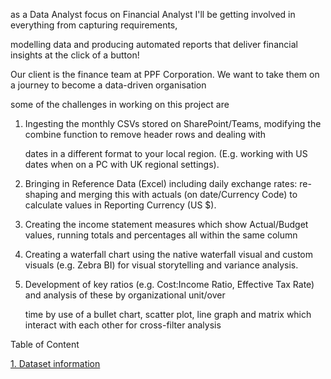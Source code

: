 as a Data Analyst focus on Financial Analyst I'll be getting involved in everything from capturing requirements, 

modelling data and producing automated reports that deliver financial insights at the click of a button! 

Our client is the finance team at PPF Corporation. We want to take them on a journey to become a data-driven organisation

some of the challenges in working on this project are

1. Ingesting the monthly CSVs stored on SharePoint/Teams, modifying the combine function to remove header rows and dealing with 

   dates in a different format to your local region. (E.g. working with US dates when on a PC with UK regional settings).

2. Bringing in Reference Data (Excel) including daily exchange rates: re-shaping and merging this with actuals (on date/Currency Code)
   to calculate values in Reporting Currency (US $).

3. Creating the income statement measures which show Actual/Budget values, running totals and percentages all within the same column

4. Creating a waterfall chart using the native waterfall visual and custom visuals (e.g. Zebra BI) for visual storytelling and variance analysis.
   
6. Development of key ratios (e.g. Cost:Income Ratio, Effective Tax Rate) and analysis of these by organizational unit/over
  
   time by use of a bullet chart, scatter plot, line graph and matrix which interact with each other for cross-filter analysis
   
Table of Content

[1. Dataset information](https://github.com/deddyandri/Financial-Reporting-w-Power-BI/wiki)

